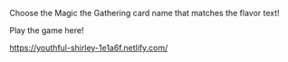 Choose the Magic the Gathering card name that matches the flavor text!

Play the game here!

https://youthful-shirley-1e1a6f.netlify.com/




